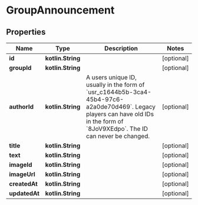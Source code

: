 
# GroupAnnouncement

## Properties
Name | Type | Description | Notes
------------ | ------------- | ------------- | -------------
**id** | **kotlin.String** |  |  [optional]
**groupId** | **kotlin.String** |  |  [optional]
**authorId** | **kotlin.String** | A users unique ID, usually in the form of &#x60;usr_c1644b5b-3ca4-45b4-97c6-a2a0de70d469&#x60;. Legacy players can have old IDs in the form of &#x60;8JoV9XEdpo&#x60;. The ID can never be changed. |  [optional]
**title** | **kotlin.String** |  |  [optional]
**text** | **kotlin.String** |  |  [optional]
**imageId** | **kotlin.String** |  |  [optional]
**imageUrl** | **kotlin.String** |  |  [optional]
**createdAt** | **kotlin.String** |  |  [optional]
**updatedAt** | **kotlin.String** |  |  [optional]



